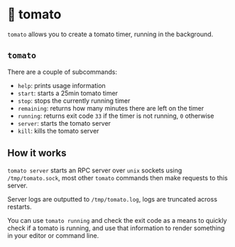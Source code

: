 # 🍅 tomato

`tomato` allows you to create a tomato timer, running in the background.

## `tomato`

There are a couple of subcommands:

- `help`: prints usage information
- `start`: starts a 25min tomato timer
- `stop`: stops the currently running timer
- `remaining`: returns how many minutes there are left on the timer
- `running`: returns exit code `33` if the timer is not running, `0` otherwise
- `server`: starts the tomato server
- `kill`: kills the tomato server

## How it works

`tomato server` starts an RPC server over `unix` sockets using
`/tmp/tomato.sock`, most other `tomato` commands then make requests to this
server.

Server logs are outputted to `/tmp/tomato.log`, logs are truncated across
restarts.

You can use `tomato running` and check the exit code as a means to quickly
check if a tomato is running, and use that information to render something in
your editor or command line.
